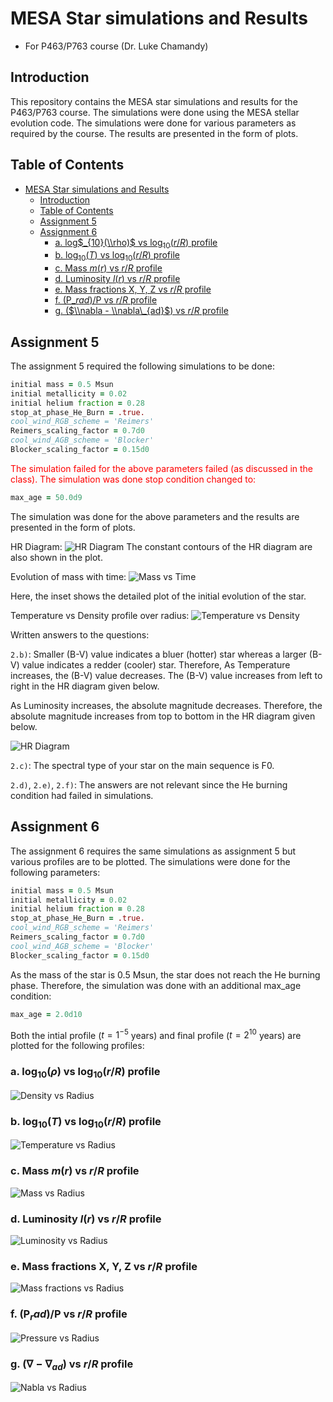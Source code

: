 # MESA Star simulations and Results

- For P463/P763 course (Dr. Luke Chamandy)

## Introduction

This repository contains the MESA star simulations and results for the P463/P763 course. The simulations were done using the MESA stellar evolution code. The simulations were done for various parameters as required by the course. The results are presented in the form of plots.

## Table of Contents
- [MESA Star simulations and Results](#mesa-star-simulations-and-results)
  - [Introduction](#introduction)
  - [Table of Contents](#table-of-contents)
  - [Assignment 5](#assignment-5)
  - [Assignment 6](#assignment-6)
    - [a. log$_{10}(\\rho)$ vs log$_{10}(r/R)$ profile](#a-log10rho-vs-log10rr-profile)
    - [b. log$_{10}(T)$ vs log$_{10}(r/R)$ profile](#b-log10t-vs-log10rr-profile)
    - [c. Mass $m(r)$ vs $r/R$ profile](#c-mass-mr-vs-rr-profile)
    - [d. Luminosity $l(r)$ vs $r/R$ profile](#d-luminosity-lr-vs-rr-profile)
    - [e. Mass fractions X, Y, Z vs $r/R$ profile](#e-mass-fractions-x-y-z-vs-rr-profile)
    - [f. (P$\_rad$)/P vs $r/R$ profile](#f-p_radp-vs-rr-profile)
    - [g. ($\\nabla - \\nabla\_{ad}$) vs $r/R$ profile](#g-nabla---nabla_ad-vs-rr-profile)

## Assignment 5

The assignment 5 required the following simulations to be done:
```fortran
initial mass = 0.5 Msun
initial metallicity = 0.02
initial helium fraction = 0.28
stop_at_phase_He_Burn = .true.
cool_wind_RGB_scheme = 'Reimers'
Reimers_scaling_factor = 0.7d0
cool_wind_AGB_scheme = 'Blocker'
Blocker_scaling_factor = 0.15d0
```

<text style="color:red">The simulation failed for the above parameters failed (as discussed in the class). The simulation was done stop condition changed to:</text>
```fortran
max_age = 50.0d9
```

The simulation was done for the above parameters and the results are presented in the form of plots.

HR Diagram:
![HR Diagram](figures_as5/1_HRplot.png)
The constant contours of the HR diagram are also shown in the plot.

Evolution of mass with time:
![Mass vs Time](figures_as5/1_AgevsMass.png)

Here, the inset shows the detailed plot of the initial evolution of the star.

Temperature vs Density profile over radius:
![Temperature vs Density](figures_as5/1_TvsD.png)

Written answers to the questions:

`2.b)`:
  Smaller (B-V) value indicates a bluer (hotter) star whereas a larger (B-V) value indicates a redder (cooler) star. Therefore, As Temperature increases, the (B-V) value decreases. The (B-V) value increases from left to right in the HR diagram given below.

  As Luminosity increases, the absolute magnitude decreases. Therefore, the absolute magnitude increases from top to bottom in the HR diagram given below.

  ![HR Diagram](figures_as5/1_HRplot2_edited.png)

`2.c)`: The spectral type of your star on the main sequence is F0.

`2.d)`, `2.e)`, `2.f)`: The answers are not relevant since the He burning condition had failed in simulations.

## Assignment 6

The assignment 6 requires the same simulations as assignment 5 but various profiles are to be plotted. The simulations were done for the following parameters:
```fortran
initial mass = 0.5 Msun
initial metallicity = 0.02
initial helium fraction = 0.28
stop_at_phase_He_Burn = .true.
cool_wind_RGB_scheme = 'Reimers'
Reimers_scaling_factor = 0.7d0
cool_wind_AGB_scheme = 'Blocker'
Blocker_scaling_factor = 0.15d0
```
As the mass of the star is 0.5 Msun, the star does not reach the He burning phase. Therefore, the simulation was done with an additional max_age condition:
```fortran
max_age = 2.0d10
```

Both the intial profile ($t = 1^{-5}$ years) and final profile ($t = 2^{10}$ years) are plotted for the following profiles:

### a. log$_{10}(\rho)$ vs log$_{10}(r/R)$ profile
   
  ![Density vs Radius](figures_as6/3_logrho_vs_logrR.png)

### b. log$_{10}(T)$ vs log$_{10}(r/R)$ profile
   
  ![Temperature vs Radius](figures_as6/3_logT_vs_logrR.png)

### c. Mass $m(r)$ vs $r/R$ profile
   
  ![Mass vs Radius](figures_as6/3_m_vs_rR.png)

### d. Luminosity $l(r)$ vs $r/R$ profile

  ![Luminosity vs Radius](figures_as6/3_L_vs_rR.png)

### e. Mass fractions X, Y, Z vs $r/R$ profile

  ![Mass fractions vs Radius](figures_as6/3_XYZ_vs_rR.png)

### f. (P$_rad$)/P vs $r/R$ profile

  ![Pressure vs Radius](figures_as6/3_Prad_div_P_vs_rR.png)

### g. ($\nabla - \nabla_{ad}$) vs $r/R$ profile

  ![Nabla vs Radius](figures_as6/3_grad_sub_gradad_vs_rR.png)

